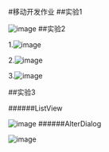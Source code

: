 #移动开发作业
##实验1

 ![image](https://github.com/que123567/HelloWorld/blob/master/app/src/main/res/drawable/Hello.png)
##实验2


1.![image](https://github.com/que123567/Labs/blob/master/ThreeKindsOfLayout/app/src/main/res/drawable/layout1.png)
 
2.![image](https://github.com/que123567/Labs/blob/master/ThreeKindsOfLayout/app/src/main/res/drawable/layout2.png)
 
3.![image](https://github.com/que123567/Labs/blob/master/ThreeKindsOfLayout/app/src/main/res/drawable/layout3.png)

##实验3

######ListView

![image](https://github.com/que123567/Labs/blob/master/Lab3/app/src/main/res/drawable/test.png)
######AlterDialog

![image](https://github.com/que123567/Labs/blob/master/Lab3/app/src/main/res/drawable/Test2.png)
 
